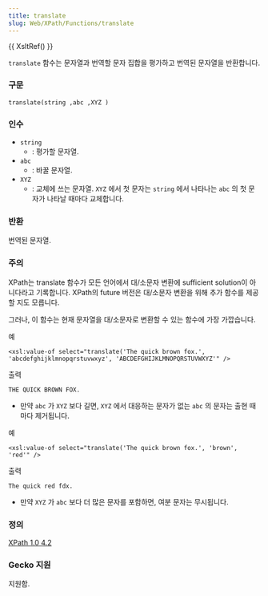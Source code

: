 ```yaml
---
title: translate
slug: Web/XPath/Functions/translate
---
```


{{ XsltRef() }}

`translate` 함수는 문자열과 번역할 문자 집합을 평가하고 번역된 문자열을 반환합니다.

### 구문

```
translate(string ,abc ,XYZ )
```

### 인수

- `string`
  - : 평가할 문자열.
- `abc`
  - : 바꿀 문자열.
- `XYZ`
  - : 교체에 쓰는 문자열.
    `XYZ`
    에서 첫 문자는
    `string`
    에서 나타나는
    `abc`
    의 첫 문자가 나타날 때마다 교체합니다.

### 반환

번역된 문자열.

### 주의

XPath는 translate 함수가 모든 언어에서 대/소문자 변환에 sufficient solution이 아니다라고 기록합니다. XPath의 future 버전은 대/소문자 변환을 위해 추가 함수를 제공할 지도 모릅니다.

그러나, 이 함수는 현재 문자열을 대/소문자로 변환할 수 있는 함수에 가장 가깝습니다.

예

```
<xsl:value-of select="translate('The quick brown fox.', 'abcdefghijklmnopqrstuvwxyz', 'ABCDEFGHIJKLMNOPQRSTUVWXYZ'" />
```

출력

```
THE QUICK BROWN FOX.
```

- 만약
  `abc`
  가
  `XYZ`
  보다 길면,
  `XYZ`
  에서 대응하는 문자가 없는
  `abc`
  의 문자는 출현 때마다 제거됩니다.

예

```
<xsl:value-of select="translate('The quick brown fox.', 'brown', 'red'" />
```

출력

```
The quick red fdx.
```

- 만약
  `XYZ`
  가
  `abc`
  보다 더 많은 문자를 포함하면, 여분 문자는 무시됩니다.

### 정의

[XPath 1.0 4.2](http://www.w3.org/TR/xpath#function-translate)

### Gecko 지원

지원함.
